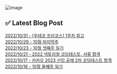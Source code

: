 ![image](https://user-images.githubusercontent.com/76645095/162124599-f9d701d6-e523-49c4-a6ce-193dc38f1026.png)

## ✅ Latest Blog Post

[2022/10/31 - [우테코 프리코스] 1주차 회고](http://blog.naver.com/ds4ouj/222915805307) <br/>
[2022/10/29 - 10월 마지막주](http://blog.naver.com/ds4ouj/222914368758) <br/>
[2022/10/23 - 10월 셋째주 일기](http://blog.naver.com/ds4ouj/222908472076) <br/>
[2022/10/21 - 2022 넥토리얼 코딩테스트, 서류 합격](http://blog.naver.com/ds4ouj/222906544356) <br/>
[2022/10/17 - 카카오 2023 신입 공채 2차 코딩테스트 합격](http://blog.naver.com/ds4ouj/222902833149) <br/>
[2022/10/16 - 10월 둘째주 일기](http://blog.naver.com/ds4ouj/222902116801) <br/>
